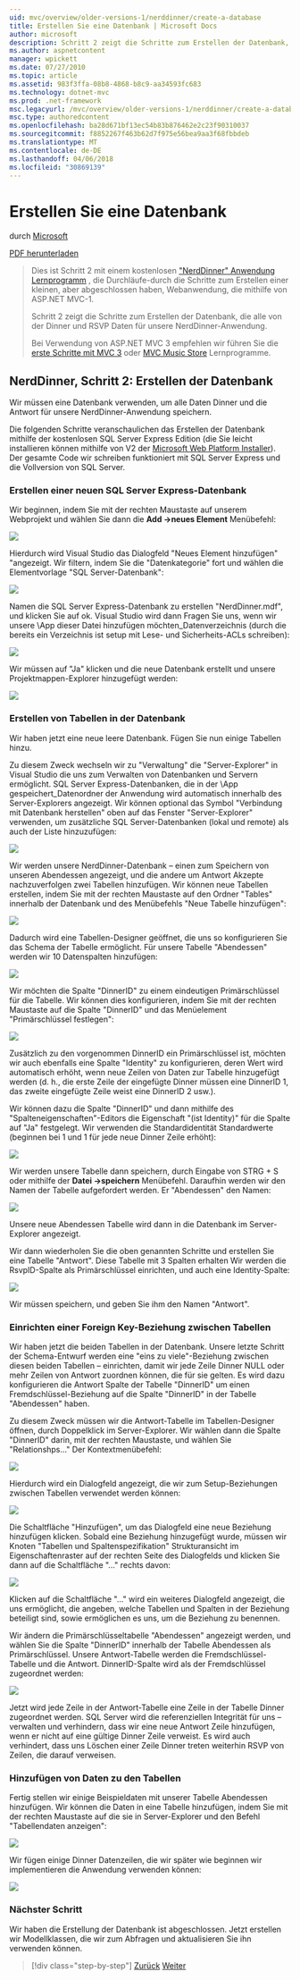 ```yaml
---
uid: mvc/overview/older-versions-1/nerddinner/create-a-database
title: Erstellen Sie eine Datenbank | Microsoft Docs
author: microsoft
description: Schritt 2 zeigt die Schritte zum Erstellen der Datenbank, die alle von der Dinner und RSVP Daten für unsere NerdDinner-Anwendung.
ms.author: aspnetcontent
manager: wpickett
ms.date: 07/27/2010
ms.topic: article
ms.assetid: 983f3ffa-08b8-4868-b8c9-aa34593fc683
ms.technology: dotnet-mvc
ms.prod: .net-framework
msc.legacyurl: /mvc/overview/older-versions-1/nerddinner/create-a-database
msc.type: authoredcontent
ms.openlocfilehash: ba28d671bf13ec54b83b876462e2c23f90310037
ms.sourcegitcommit: f8852267f463b62d7f975e56bea9aa3f68fbbdeb
ms.translationtype: MT
ms.contentlocale: de-DE
ms.lasthandoff: 04/06/2018
ms.locfileid: "30869139"
---
```

<a name="create-a-database"></a>Erstellen Sie eine Datenbank
====================
durch [Microsoft](https://github.com/microsoft)

[PDF herunterladen](http://aspnetmvcbook.s3.amazonaws.com/aspnetmvc-nerdinner_v1.pdf)

> Dies ist Schritt 2 mit einem kostenlosen ["NerdDinner" Anwendung Lernprogramm](introducing-the-nerddinner-tutorial.md) , die Durchläufe-durch die Schritte zum Erstellen einer kleinen, aber abgeschlossen haben, Webanwendung, die mithilfe von ASP.NET MVC-1.
> 
> Schritt 2 zeigt die Schritte zum Erstellen der Datenbank, die alle von der Dinner und RSVP Daten für unsere NerdDinner-Anwendung.
> 
> Bei Verwendung von ASP.NET MVC 3 empfehlen wir führen Sie die [erste Schritte mit MVC 3](../../older-versions/getting-started-with-aspnet-mvc3/cs/intro-to-aspnet-mvc-3.md) oder [MVC Music Store](../../older-versions/mvc-music-store/mvc-music-store-part-1.md) Lernprogramme.


## <a name="nerddinner-step-2-creating-the-database"></a>NerdDinner, Schritt 2: Erstellen der Datenbank

Wir müssen eine Datenbank verwenden, um alle Daten Dinner und die Antwort für unsere NerdDinner-Anwendung speichern.

Die folgenden Schritte veranschaulichen das Erstellen der Datenbank mithilfe der kostenlosen SQL Server Express Edition (die Sie leicht installieren können mithilfe von V2 der [Microsoft Web Platform Installer](https://www.microsoft.com/web/downloads/platform.aspx)). Der gesamte Code wir schreiben funktioniert mit SQL Server Express und die Vollversion von SQL Server.

### <a name="creating-a-new-sql-server-express-database"></a>Erstellen einer neuen SQL Server Express-Datenbank

Wir beginnen, indem Sie mit der rechten Maustaste auf unserem Webprojekt und wählen Sie dann die **Add -&gt;neues Element** Menübefehl:

![](create-a-database/_static/image1.png)

Hierdurch wird Visual Studio das Dialogfeld "Neues Element hinzufügen" "angezeigt. Wir filtern, indem Sie die "Datenkategorie" fort und wählen die Elementvorlage "SQL Server-Datenbank":

![](create-a-database/_static/image2.png)

Namen die SQL Server Express-Datenbank zu erstellen "NerdDinner.mdf", und klicken Sie auf ok. Visual Studio wird dann Fragen Sie uns, wenn wir unsere \App dieser Datei hinzufügen möchten\_Datenverzeichnis (durch die bereits ein Verzeichnis ist setup mit Lese- und Sicherheits-ACLs schreiben):

![](create-a-database/_static/image3.png)

Wir müssen auf "Ja" klicken und die neue Datenbank erstellt und unsere Projektmappen-Explorer hinzugefügt werden:

![](create-a-database/_static/image4.png)

### <a name="creating-tables-within-our-database"></a>Erstellen von Tabellen in der Datenbank

Wir haben jetzt eine neue leere Datenbank. Fügen Sie nun einige Tabellen hinzu.

Zu diesem Zweck wechseln wir zu "Verwaltung" die "Server-Explorer" in Visual Studio die uns zum Verwalten von Datenbanken und Servern ermöglicht. SQL Server Express-Datenbanken, die in der \App gespeichert\_Datenordner der Anwendung wird automatisch innerhalb des Server-Explorers angezeigt. Wir können optional das Symbol "Verbindung mit Datenbank herstellen" oben auf das Fenster "Server-Explorer" verwenden, um zusätzliche SQL Server-Datenbanken (lokal und remote) als auch der Liste hinzuzufügen:

![](create-a-database/_static/image5.png)

Wir werden unsere NerdDinner-Datenbank – einen zum Speichern von unseren Abendessen angezeigt, und die andere um Antwort Akzepte nachzuverfolgen zwei Tabellen hinzufügen. Wir können neue Tabellen erstellen, indem Sie mit der rechten Maustaste auf den Ordner "Tables" innerhalb der Datenbank und des Menübefehls "Neue Tabelle hinzufügen":

![](create-a-database/_static/image6.png)

Dadurch wird eine Tabellen-Designer geöffnet, die uns so konfigurieren Sie das Schema der Tabelle ermöglicht. Für unsere Tabelle "Abendessen" werden wir 10 Datenspalten hinzufügen:

![](create-a-database/_static/image7.png)

Wir möchten die Spalte "DinnerID" zu einem eindeutigen Primärschlüssel für die Tabelle. Wir können dies konfigurieren, indem Sie mit der rechten Maustaste auf die Spalte "DinnerID" und das Menüelement "Primärschlüssel festlegen":

![](create-a-database/_static/image8.png)

Zusätzlich zu den vorgenommen DinnerID ein Primärschlüssel ist, möchten wir auch ebenfalls eine Spalte "Identity" zu konfigurieren, deren Wert wird automatisch erhöht, wenn neue Zeilen von Daten zur Tabelle hinzugefügt werden (d. h., die erste Zeile der eingefügte Dinner müssen eine DinnerID 1, das zweite eingefügte Zeile weist eine DinnerID 2 usw.).

Wir können dazu die Spalte "DinnerID" und dann mithilfe des "Spalteneigenschaften"-Editors die Eigenschaft "(ist Identity)" für die Spalte auf "Ja" festgelegt. Wir verwenden die Standardidentität Standardwerte (beginnen bei 1 und 1 für jede neue Dinner Zeile erhöht):

![](create-a-database/_static/image9.png)

Wir werden unsere Tabelle dann speichern, durch Eingabe von STRG + S oder mithilfe der **Datei -&gt;speichern** Menübefehl. Daraufhin werden wir den Namen der Tabelle aufgefordert werden. Er "Abendessen" den Namen:

![](create-a-database/_static/image10.png)

Unsere neue Abendessen Tabelle wird dann in die Datenbank im Server-Explorer angezeigt.

Wir dann wiederholen Sie die oben genannten Schritte und erstellen Sie eine Tabelle "Antwort". Diese Tabelle mit 3 Spalten erhalten Wir werden die RsvpID-Spalte als Primärschlüssel einrichten, und auch eine Identity-Spalte:

![](create-a-database/_static/image11.png)

Wir müssen speichern, und geben Sie ihm den Namen "Antwort".

### <a name="setting-up-a-foreign-key-relationship-between-tables"></a>Einrichten einer Foreign Key-Beziehung zwischen Tabellen

Wir haben jetzt die beiden Tabellen in der Datenbank. Unsere letzte Schritt der Schema-Entwurf werden eine "eins zu viele"-Beziehung zwischen diesen beiden Tabellen – einrichten, damit wir jede Zeile Dinner NULL oder mehr Zeilen von Antwort zuordnen können, die für sie gelten. Es wird dazu konfigurieren die Antwort Spalte der Tabelle "DinnerID" um einen Fremdschlüssel-Beziehung auf die Spalte "DinnerID" in der Tabelle "Abendessen" haben.

Zu diesem Zweck müssen wir die Antwort-Tabelle im Tabellen-Designer öffnen, durch Doppelklick im Server-Explorer. Wir wählen dann die Spalte "DinnerID" darin, mit der rechten Maustaste, und wählen Sie "Relationshps..." Der Kontextmenübefehl:

![](create-a-database/_static/image12.png)

Hierdurch wird ein Dialogfeld angezeigt, die wir zum Setup-Beziehungen zwischen Tabellen verwendet werden können:

![](create-a-database/_static/image13.png)

Die Schaltfläche "Hinzufügen", um das Dialogfeld eine neue Beziehung hinzufügen klicken. Sobald eine Beziehung hinzugefügt wurde, müssen wir Knoten "Tabellen und Spaltenspezifikation" Strukturansicht im Eigenschaftenraster auf der rechten Seite des Dialogfelds und klicken Sie dann auf die Schaltfläche "…" rechts davon:

![](create-a-database/_static/image14.png)

Klicken auf die Schaltfläche "…" wird ein weiteres Dialogfeld angezeigt, die uns ermöglicht, die angeben, welche Tabellen und Spalten in der Beziehung beteiligt sind, sowie ermöglichen es uns, um die Beziehung zu benennen.

Wir ändern die Primärschlüsseltabelle "Abendessen" angezeigt werden, und wählen Sie die Spalte "DinnerID" innerhalb der Tabelle Abendessen als Primärschlüssel. Unsere Antwort-Tabelle werden die Fremdschlüssel-Tabelle und die Antwort. DinnerID-Spalte wird als der Fremdschlüssel zugeordnet werden:

![](create-a-database/_static/image15.png)

Jetzt wird jede Zeile in der Antwort-Tabelle eine Zeile in der Tabelle Dinner zugeordnet werden. SQL Server wird die referenziellen Integrität für uns – verwalten und verhindern, dass wir eine neue Antwort Zeile hinzufügen, wenn er nicht auf eine gültige Dinner Zeile verweist. Es wird auch verhindert, dass uns Löschen einer Zeile Dinner treten weiterhin RSVP von Zeilen, die darauf verweisen.

### <a name="adding-data-to-our-tables"></a>Hinzufügen von Daten zu den Tabellen

Fertig stellen wir einige Beispieldaten mit unserer Tabelle Abendessen hinzufügen. Wir können die Daten in eine Tabelle hinzufügen, indem Sie mit der rechten Maustaste auf die sie in Server-Explorer und den Befehl "Tabellendaten anzeigen":

![](create-a-database/_static/image16.png)

Wir fügen einige Dinner Datenzeilen, die wir später wie beginnen wir implementieren die Anwendung verwenden können:

![](create-a-database/_static/image17.png)

### <a name="next-step"></a>Nächster Schritt

Wir haben die Erstellung der Datenbank ist abgeschlossen. Jetzt erstellen wir Modellklassen, die wir zum Abfragen und aktualisieren Sie ihn verwenden können.

> [!div class="step-by-step"]
> [Zurück](create-a-new-aspnet-mvc-project.md)
> [Weiter](build-a-model-with-business-rule-validations.md)
